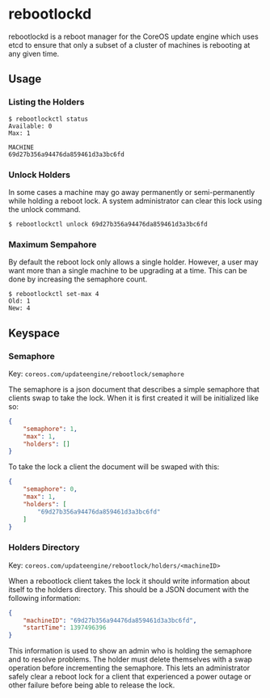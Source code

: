 # rebootlockd

rebootlockd is a reboot manager for the CoreOS update engine which uses
etcd to ensure that only a subset of a cluster of machines is rebooting
at any given time.

## Usage

### Listing the Holders

```
$ rebootlockctl status
Available: 0
Max: 1

MACHINE
69d27b356a94476da859461d3a3bc6fd
```

### Unlock Holders

In some cases a machine may go away permanently or semi-permanently while
holding a reboot lock. A system administrator can clear this lock using the
unlock command.

```
$ rebootlockctl unlock 69d27b356a94476da859461d3a3bc6fd
```

### Maximum Sempahore

By default the reboot lock only allows a single holder. However, a user may
want more than a single machine to be upgrading at a time. This can be done by
increasing the semaphore count.

```
$ rebootlockctl set-max 4
Old: 1
New: 4
```

## Keyspace

### Semaphore

Key: `coreos.com/updateengine/rebootlock/semaphore`

The semaphore is a json document that describes a simple semaphore that clients
swap to take the lock. When it is first created it will be initialized like so:

```json
{
	"semaphore": 1,
	"max": 1,
	"holders": []
}
```

To take the lock a client the document will be swaped with this:

```json
{
	"semaphore": 0,
	"max": 1,
	"holders": [
		"69d27b356a94476da859461d3a3bc6fd"
	]
}
```

### Holders Directory

Key: `coreos.com/updateengine/rebootlock/holders/<machineID>`


When a rebootlock client takes the lock it should write information about
itself to the holders directory. This should be a JSON document with the
following information:

```json
{
	"machineID": "69d27b356a94476da859461d3a3bc6fd",
	"startTime": 1397496396
}
```

This information is used to show an admin who is holding the semaphore and to
resolve problems. The holder must delete themselves with a swap operation
before incrementing the semaphore. This lets an administrator safely clear a
reboot lock for a client that experienced a power outage or other failure
before being able to release the lock.
